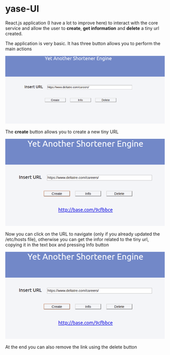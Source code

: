 # yase-UI



React.js application (I have a lot to improve here) to interact with the core service and allow the user to **create**, **get information** and **delete** a tiny url created.

The application is very basic. It has three button allows you to perform the main actions

![Home page](../../imgs/UI-1.png)

The **create** button allows you to create a new tiny URL

![Tiny Url generated](../../imgs/UI-2.png)

Now you can click on the URL to navigate (only if you already updated the /etc/hosts file), otherwise you can get the infor related to the tiny url, copying it in the text box and pressing Info button

![Tiny Url generated](../../imgs/UI-2.png)

At the end you can also remove the link using the delete button

